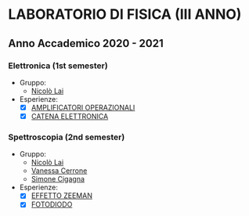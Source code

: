 # LABORATORIO DI FISICA (III ANNO)

## Anno Accademico 2020 - 2021

### Elettronica (1st semester)

* Gruppo:
  * [Nicolò Lai](https://github.com/niklai99)
* Esperienze:
  - [x] [AMPLIFICATORI OPERAZIONALI](/AMPLIFICATORI%20OPERAZIONALI/)
  - [x] [CATENA ELETTRONICA](/CATENA%20ELETTRONICA/)

### Spettroscopia (2nd semester)

* Gruppo:
  * [Nicolò Lai](https://github.com/niklai99)
  * [Vanessa Cerrone](https://github.com/vanessacerrone)
  * [Simone Cigagna](https://github.com/simonecig)
* Esperienze:
  - [x] [EFFETTO ZEEMAN](/EFFETTO%20ZEEMAN)
  - [x] [FOTODIODO](/FOTODIODO/)
